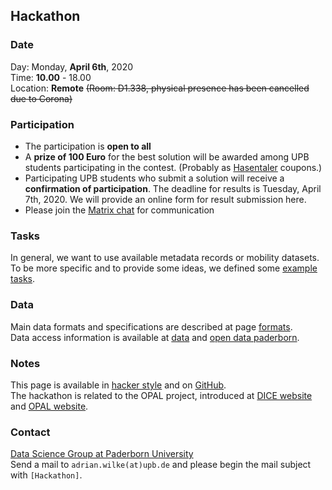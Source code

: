 ## Hackathon

### Date

Day: Monday, **April 6th**, 2020  
Time: **10.00** - 18.00  
Location: **Remote**
~~(Room: D1.338, physical presence has been cancelled due to Corona)~~

### Participation

* The participation is **open to all**
* A **prize of 100 Euro** for the best solution will be awarded among UPB students participating in the contest. (Probably as [Hasentaler](https://www.hasentaler.de/shoppen/#gutscheine) coupons.)
* Participating UPB students who submit a solution will receive a **confirmation of participation**. The deadline for results is Tuesday, April 7th, 2020. We will provide an online form for result submission here.
* Please join the [Matrix chat](chat.md) for communication

### Tasks

In general, we want to use available metadata records or mobility datasets.  
To be more specific and to provide some ideas, we defined some [example tasks](tasks.md).

### Data

Main data formats and specifications are described at page [formats](formats.md).  
Data access information is available at [data](data.md) and [open data paderborn](open-data-paderborn.md).

### Notes

This page is available in [hacker style](https://projekt-opal.github.io/hackathon/) and on [GitHub](https://github.com/projekt-opal/hackathon/blob/gh-pages/index.md).  
The hackathon is related to the OPAL project, introduced at [DICE website](https://dice-research.org/OPAL) and [OPAL website](http://projekt-opal.de/en/welcome-project-opal/).

### Contact

[Data Science Group at Paderborn University](https://dice-research.org/)  
Send a mail to `adrian.wilke(at)upb.de` and please begin the mail subject with `[Hackathon]`.
